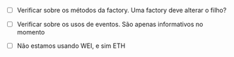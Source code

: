 - [ ] Verificar sobre os métodos da factory. Uma factory deve alterar o filho?

- [ ] Verificar sobre os usos de eventos. São apenas informativos no momento

- [ ] Não estamos usando WEI, e sim ETH